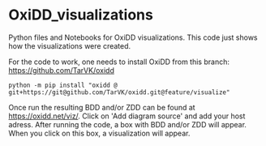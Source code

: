 # OxiDD_visualizations
Python files and Notebooks for OxiDD visualizations.
This code just shows how the visualizations were created.

For the code to work, one needs to install OxiDD from this branch: https://github.com/TarVK/oxidd

```
python -m pip install "oxidd @ git+https://git@github.com/TarVK/oxidd.git@feature/visualize"
```

Once run the resulting BDD and/or ZDD can be found at https://oxidd.net/viz/. 
Click on 'Add diagram source' and add your host adress. After running the code, a box with BDD and/or ZDD will appear. 
When you click on this box, a visualization will appear.
